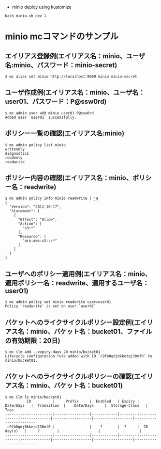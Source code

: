 - minio deploy using kustomize

```
bash minio.sh dev 1
```

# minio mcコマンドのサンプル

## エイリアス登録例(エイリアス名：minio、ユーザ名:minio、パスワード：minio-secret)
```
$ mc alias set minio http://localhost:9000 minio minio-secret
```

## ユーザ作成例(エイリアス名：minio、ユーザ名：user01、パスワード：P@ssw0rd)
```
$ mc admin user add minio user01 P@ssw0rd
Added user `user01` successfully.
```

## ポリシー一覧の確認(エイリアス名:minio)
```
$ mc admin policy list minio
writeonly
diagnostics
readonly
readwrite
```

## ポリシー内容の確認(エイリアス名：minio、ポリシー名：readwrite)
```
$ mc admin policy info minio readwrite | jq
{
  "Version": "2012-10-17",
  "Statement": [
    {
      "Effect": "Allow",
      "Action": [
        "s3:*"
      ],
      "Resource": [
        "arn:aws:s3:::*"
      ]
    }
  ]
}
```

## ユーザへのポリシー適用例(エイリアス名：minio、適用ポリシー名：readwrite、適用するユーザ名：user01)
```
$ mc admin policy set minio readwrite user=user01
Policy `readwrite` is set on user `user01`
```

## バケットへのライクサイクルポリシー設定例(エイリアス名：minio、バケット名：bucket01、ファイルの有効期限：20日)
```
$ mc ilm add --expiry-days 20 minio/bucket01
Lifecycle configuration rule added with ID `c9fb0qdj0kketq130mf0` to minio/bucket01.
```

## バケットへのライクサイクルポリシーの確認(エイリアス名：minio、バケット名：bucket01)
```
$ mc ilm ls minio/bucket01
          ID          |     Prefix     |  Enabled   | Expiry |  Date/Days   |  Transition  |    Date/Days     |  Storage-Class   |          Tags
----------------------|----------------|------------|--------|--------------|--------------|------------------|------------------|------------------------
 c9fb0qdj0kketq130mf0 |                |    ?       |  ?     |  20 day(s)   |     ?        |                  |                  |
----------------------|----------------|------------|--------|--------------|--------------|------------------|------------------|------------------------
```

